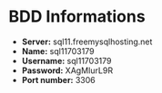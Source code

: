 # BDD Informations
- **Server:** sql11.freemysqlhosting.net
- **Name:** sql11703179
- **Username:** sql11703179
- **Password:** XAgMIurL9R
- **Port number:** 3306
